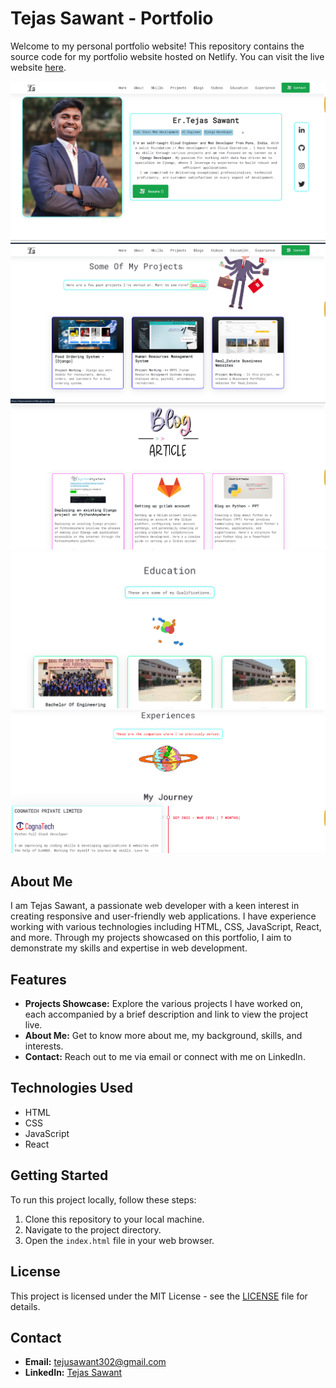 # Tejas Sawant - Portfolio

Welcome to my personal portfolio website! This repository contains the source code for my portfolio website hosted on Netlify. You can visit the live website [here](https://tejassawant.netlify.app/).

<img src="demoimg/Screenshot 2024-08-14 154718.png">
<img src="demoimg/Screenshot 2024-08-14 154736.png">
<img src="demoimg/Screenshot 2024-08-14 154749.png">
<img src="demoimg/Screenshot 2024-08-14 154800.png">
<img src="demoimg/Screenshot 2024-08-14 154824.png">


## About Me

I am Tejas Sawant, a passionate web developer with a keen interest in creating responsive and user-friendly web applications. I have experience working with various technologies including HTML, CSS, JavaScript, React, and more. Through my projects showcased on this portfolio, I aim to demonstrate my skills and expertise in web development.

## Features

- **Projects Showcase:** Explore the various projects I have worked on, each accompanied by a brief description and link to view the project live.
- **About Me:** Get to know more about me, my background, skills, and interests.
- **Contact:** Reach out to me via email or connect with me on LinkedIn.

## Technologies Used

- HTML
- CSS
- JavaScript
- React

## Getting Started

To run this project locally, follow these steps:

1. Clone this repository to your local machine.
2. Navigate to the project directory.
3. Open the `index.html` file in your web browser.

## License

This project is licensed under the MIT License - see the [LICENSE](LICENSE) file for details.

## Contact

- **Email:** [tejusawant302@gmail.com](mailto:tejusawant302@gmail.com)
- **LinkedIn:** [Tejas Sawant](https://www.linkedin.com/in/tejas-sawant-3a9b5820b)
